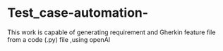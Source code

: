 # Test_case-automation-
This work is capable of  generating requirement and Gherkin feature file from a code (.py) file ,using openAI
